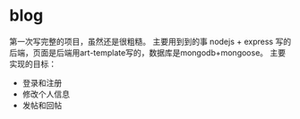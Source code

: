 # blog
第一次写完整的项目，虽然还是很粗糙。
主要用到到的事 nodejs + express 写的后端，页面是后端用art-template写的，数据库是mongodb+mongoose。
主要实现的目标：

- 登录和注册
- 修改个人信息
- 发帖和回帖

